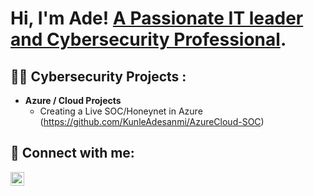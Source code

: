 <h1>Hi, I'm Ade! <a href="https://www.linkedin.com/in/adekunle-adesanmi/">A Passionate IT leader and Cybersecurity Professional</a>.

<h2>👨‍💻 Cybersecurity Projects :</h2>

- <b> Azure / Cloud Projects </b>
  - Creating a Live SOC/Honeynet in Azure (https://github.com/KunleAdesanmi/AzureCloud-SOC)

<h2> 🤳 Connect with me:</h2>

[<img align="left" alt="JoshMadakor | LinkedIn" width="22px" src="https://cdn.jsdelivr.net/npm/simple-icons@v3/icons/linkedin.svg" />][linkedin]


[linkedin]: https://www.linkedin.com/in/adekunle-adesanmi/

<!--
**joshmadakor1/joshmadakor1** is a ✨ _special_ ✨ repository because its `README.md` (this file) appears on your GitHub profile.

Here are some ideas to get you started:

- 🔭 I’m currently working on ...
- 🌱 I’m currently learning ...
- 👯 I’m looking to collaborate on ...
- 🤔 I’m looking for help with ...
- 💬 Ask me about ...
- 📫 How to reach me: ...
- 😄 Pronouns: ...
- ⚡ Fun fact: ...
-->
